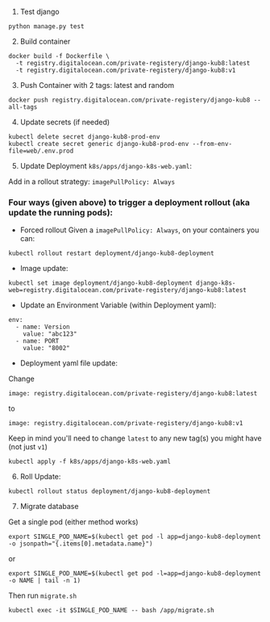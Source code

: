 1. Test django

```
python manage.py test
```

2. Build container

```
docker build -f Dockerfile \
  -t registry.digitalocean.com/private-registery/django-kub8:latest 
  -t registry.digitalocean.com/private-registery/django-kub8:v1 
```

3. Push Container with 2 tags: latest and random

```
docker push registry.digitalocean.com/private-registery/django-kub8 --all-tags
```

4. Update secrets (if needed)

```
kubectl delete secret django-kub8-prod-env
kubectl create secret generic django-kub8-prod-env --from-env-file=web/.env.prod

```

5. Update Deployment `k8s/apps/django-k8s-web.yaml`:

Add in a rollout strategy:
`imagePullPolicy: Always`


### Four ways (given above) to trigger a deployment rollout (aka update the running pods):
- Forced rollout
Given a `imagePullPolicy: Always`, on your containers you can:

```
kubectl rollout restart deployment/django-kub8-deployment
```

- Image update:
```
kubectl set image deployment/django-kub8-deployment django-k8s-web=registry.digitalocean.com/private-registery/django-kub8:latest
```

- Update an Environment Variable (within Deployment yaml):

```
env:
  - name: Version
    value: "abc123"
  - name: PORT
    value: "8002"
```

- Deployment yaml file update:

Change 
```
image: registry.digitalocean.com/private-registery/django-kub8:latest
```
to
```
image: registry.digitalocean.com/private-registery/django-kub8:v1 
```
Keep in mind you'll need to change `latest` to any new tag(s) you might have (not just `v1`)
```
kubectl apply -f k8s/apps/django-k8s-web.yaml
```


6. Roll Update:
```
kubectl rollout status deployment/django-kub8-deployment
```
7. Migrate database

Get a single pod (either method works)

```
export SINGLE_POD_NAME=$(kubectl get pod -l app=django-kub8-deployment -o jsonpath="{.items[0].metadata.name}")
```
or 
```
export SINGLE_POD_NAME=$(kubectl get pod -l=app=django-kub8-deployment -o NAME | tail -n 1)
```

Then run `migrate.sh` 

```
kubectl exec -it $SINGLE_POD_NAME -- bash /app/migrate.sh
```